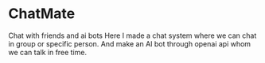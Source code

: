 # ChatMate
Chat with friends and ai bots
Here I made a chat system where we can chat in group or specific person. And make an AI bot through openai api whom we can talk in free time. 
